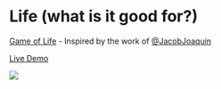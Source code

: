 Life (what is it good for?)
===========================

[Game of Life](https://en.wikipedia.org/wiki/Conway%27s_Game_of_Life) - Inspired by the work of [@JacobJoaquin](https://twitter.com/JacobJoaquin/status/935511087272693761)

[Live Demo](http://tidwall.com/life/)

<img src="http://i.imgur.com/3JqNO7r.gif">
